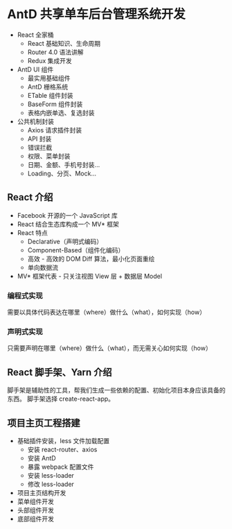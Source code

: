 # AntD 共享单车后台管理系统开发

- React 全家桶
  - React 基础知识、生命周期
  - Router 4.0 语法讲解
  - Redux 集成开发
- AntD UI 组件
  - 最实用基础组件
  - AntD 栅格系统
  - ETable 组件封装
  - BaseForm 组件封装
  - 表格内嵌单选、复选封装
- 公共机制封装
  - Axios 请求插件封装
  - API 封装
  - 错误拦截
  - 权限、菜单封装
  - 日期、金额、手机号封装...
  - Loading、分页、Mock...

## React 介绍

- Facebook 开源的一个 JavaScript 库
- React 结合生态库构成一个 MV* 框架
- React 特点
  - Declarative（声明式编码）
  - Component-Based（组件化编码）
  - 高效 - 高效的 DOM Diff 算法，最小化页面重绘
  - 单向数据流
- MV* 框架代表 - 只关注视图 View 层 + 数据层 Model

### 编程式实现

需要以具体代码表达在哪里（where）做什么（what），如何实现（how）

### 声明式实现

只需要声明在哪里（where）做什么（what），而无需关心如何实现（how）

## React 脚手架、Yarn 介绍

脚手架是辅助性的工具，帮我们生成一些依赖的配置、初始化项目本身应该具备的东西。
脚手架选择 create-react-app。

## 项目主页工程搭建

- 基础插件安装，less 文件加载配置
  - 安装 react-router、axios
  - 安装 AntD
  - 暴露 webpack 配置文件
  - 安装 less-loader
  - 修改 less-loader
- 项目主页结构开发
- 菜单组件开发
- 头部组件开发
- 底部组件开发
  